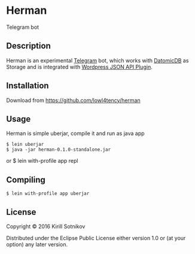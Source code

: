 # Herman

Telegram bot

## Description 

Herman is an experimental [Telegram](https://telegram.org/) bot, which works with [DatomicDB](http://www.datomic.com/) as Storage and is
integrated with [Wordpress JSON API Plugin](https://wordpress.org/plugins/json-api/). 

## Installation

Download from https://github.com/lowl4tency/herman

## Usage

Herman is simple uberjar, compile it and run as java app

    $ lein uberjar
    $ java -jar herman-0.1.0-standalone.jar 

or
    $ lein with-profile app repl

## Compiling 

    $ lein with-profile app uberjar

## License

Copyright © 2016 Kirill Sotnikov

Distributed under the Eclipse Public License either version 1.0 or (at
your option) any later version.
